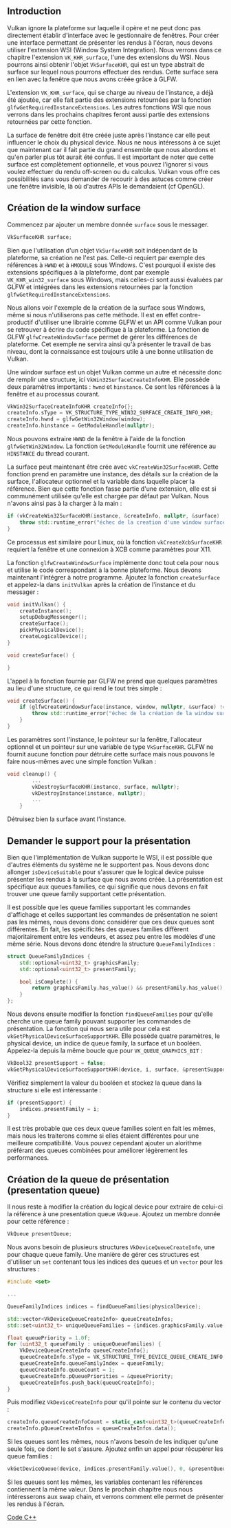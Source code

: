 ## Introduction

Vulkan ignore la plateforme sur laquelle il opère et ne peut donc pas directement établir d'interface avec le
gestionnaire de fenêtres. Pour créer une interface permettant de présenter les rendus à l'écran, nous devons utiliser
l'extension WSI (Window System Integration). Nous verrons dans ce chapitre l'extension `VK_KHR_surface`, l'une des
extensions du WSI. Nous pourrons ainsi obtenir l'objet `VkSurfaceKHR`, qui est un type abstrait de surface sur
lequel nous pourrons effectuer des rendus. Cette surface sera en lien avec la fenêtre que nous avons créée grâce à GLFW.

L'extension `VK_KHR_surface`, qui se charge au niveau de l'instance, a déjà été ajoutée, car elle fait partie des
extensions retournées par la fonction `glfwGetRequiredInstanceExtensions`. Les autres fonctions WSI que nous verrons
dans les prochains chapitres feront aussi partie des extensions retournées par cette fonction.

La surface de fenêtre doit être créée juste après l'instance car elle peut influencer le choix du physical device.
Nous ne nous intéressons à ce sujet que maintenant car il fait partie du grand ensemble que nous abordons et qu'en
parler plus tôt aurait été confus. Il est important de noter que cette surface est complètement optionnelle, et vous
pouvez l'ignorer si vous voulez effectuer du rendu off-screen ou du calculus. Vulkan vous offre ces possibilités sans
vous demander de recourir à des astuces comme créer une fenêtre invisible, là où d'autres APIs le demandaient (cf
OpenGL).

## Création de la window surface

Commencez par ajouter un membre donnée `surface` sous le messager.

```c++
VkSurfaceKHR surface;
```

Bien que l'utilisation d'un objet `VkSurfaceKHR` soit indépendant de la plateforme, sa création ne l'est pas.
Celle-ci requiert par exemple des références à `HWND` et à `HMODULE` sous Windows. C'est pourquoi il existe des
extensions spécifiques à la plateforme, dont par exemple `VK_KHR_win32_surface` sous Windows, mais celles-ci sont
aussi évaluées par GLFW et intégrées dans les extensions retournées par la fonction `glfwGetRequiredInstanceExtensions`.

Nous allons voir l'exemple de la création de la surface sous Windows, même si nous n'utiliserons pas cette méthode.
Il est en effet contre-productif d'utiliser une librairie comme GLFW et un API comme Vulkan pour se retrouver à écrire
du code spécifique à la plateforme. La fonction de GLFW `glfwCreateWindowSurface` permet de gérer les différences de
plateforme. Cet exemple ne servira ainsi qu'à présenter le travail de bas niveau, dont la connaissance est toujours
utile à une bonne utilisation de Vulkan.

Une window surface est un objet Vulkan comme un autre et nécessite donc de remplir une structure, ici 
`VkWin32SurfaceCreateInfoKHR`. Elle possède deux paramètres importants : `hwnd` et `hinstance`. Ce sont les références
à la fenêtre et au processus courant.

```c++
VkWin32SurfaceCreateInfoKHR createInfo{};
createInfo.sType = VK_STRUCTURE_TYPE_WIN32_SURFACE_CREATE_INFO_KHR;
createInfo.hwnd = glfwGetWin32Window(window);
createInfo.hinstance = GetModuleHandle(nullptr);
```

Nous pouvons extraire `HWND` de la fenêtre à l'aide de la fonction `glfwGetWin32Window`. La fonction 
`GetModuleHandle` fournit une référence au `HINSTANCE` du thread courant.

La surface peut maintenant être crée avec `vkCreateWin32SurfaceKHR`. Cette fonction prend en paramètre une instance, des
détails sur la création de la surface, l'allocateur optionnel et la variable dans laquelle placer la référence. Bien que
cette fonction fasse partie d'une extension, elle est si communément utilisée qu'elle est chargée par défaut par Vulkan.
Nous n'avons ainsi pas à la charger à la main :

```c++
if (vkCreateWin32SurfaceKHR(instance, &createInfo, nullptr, &surface) != VK_SUCCESS) {
    throw std::runtime_error("échec de la creation d'une window surface!");
}
```

Ce processus est similaire pour Linux, où la fonction `vkCreateXcbSurfaceKHR` requiert la fenêtre et une connexion à
XCB comme paramètres pour X11.

La fonction `glfwCreateWindowSurface` implémente donc tout cela pour nous et utilise le code correspondant à la bonne
plateforme. Nous devons maintenant l'intégrer à notre programme. Ajoutez la fonction `createSurface` et appelez-la
dans `initVulkan` après la création de l'instance et du messager :

```c++
void initVulkan() {
    createInstance();
    setupDebugMessenger();
    createSurface();
    pickPhysicalDevice();
    createLogicalDevice();
}

void createSurface() {

}
```

L'appel à la fonction fournie par GLFW ne prend que quelques paramètres au lieu d'une structure, ce qui rend le tout
très simple :

```c++
void createSurface() {
    if (glfwCreateWindowSurface(instance, window, nullptr, &surface) != VK_SUCCESS) {
        throw std::runtime_error("échec de la création de la window surface!");
    }
}
```

Les paramètres sont l'instance, le pointeur sur la fenêtre, l'allocateur optionnel et un pointeur sur une variable de
type `VkSurfaceKHR`. GLFW ne fournit aucune fonction pour détruire cette surface mais nous pouvons le faire
nous-mêmes avec une simple fonction Vulkan :

```c++
void cleanup() {
        ...
        vkDestroySurfaceKHR(instance, surface, nullptr);
        vkDestroyInstance(instance, nullptr);
        ...
    }
```

Détruisez bien la surface avant l'instance.

## Demander le support pour la présentation

Bien que l'implémentation de Vulkan supporte le WSI, il est possible que d'autres éléments du système ne le supportent
pas. Nous devons donc allonger `isDeviceSuitable` pour s'assurer que le logical device puisse présenter les
rendus à la surface que nous avons créée. La présentation est spécifique aux queues families, ce qui signifie que
nous devons en fait trouver une queue family supportant cette présentation.

Il est possible que les queue families supportant les commandes d'affichage et celles supportant les commandes de
présentation ne soient pas les mêmes, nous devons donc considérer que ces deux queues sont différentes. En fait, les
spécificités des queues families diffèrent majoritairement entre les vendeurs, et assez peu entre les modèles d'une même
série. Nous devons donc étendre la structure `QueueFamilyIndices` :

```c++
struct QueueFamilyIndices {
    std::optional<uint32_t> graphicsFamily;
    std::optional<uint32_t> presentFamily;

    bool isComplete() {
        return graphicsFamily.has_value() && presentFamily.has_value();
    }
};
```

Nous devons ensuite modifier la fonction `findQueueFamilies` pour qu'elle cherche une queue family pouvant supporter
les commandes de présentation. La fonction qui nous sera utile pour cela est `vkGetPhysicalDeviceSurfaceSupportKHR`.
Elle possède quatre paramètres, le physical device, un indice de queue family, la surface et un booléen. Appelez-la
depuis la même boucle que pour `VK_QUEUE_GRAPHICS_BIT` :

```c++
VkBool32 presentSupport = false;
vkGetPhysicalDeviceSurfaceSupportKHR(device, i, surface, &presentSupport);
```

Vérifiez simplement la valeur du booléen et stockez la queue dans la structure si elle est intéressante :

```c++
if (presentSupport) {
    indices.presentFamily = i;
}
```

Il est très probable que ces deux queue families soient en fait les mêmes, mais nous les traiterons comme si elles
étaient différentes pour une meilleure compatibilité. Vous pouvez cependant ajouter un alorithme préférant des
queues combinées pour améliorer légèrement les performances.

## Création de la queue de présentation (presentation queue)

Il nous reste à modifier la création du logical device pour extraire de celui-ci la référence à une presentation queue
`VkQueue`. Ajoutez un membre donnée pour cette référence :

```c++
VkQueue presentQueue;
```

Nous avons besoin de plusieurs structures `VkDeviceQueueCreateInfo`, une pour chaque queue family. Une manière de
gérer ces structures est d'utiliser un `set` contenant tous les indices des queues et un `vector` pour les structures :

```c++
#include <set>

...

QueueFamilyIndices indices = findQueueFamilies(physicalDevice);

std::vector<VkDeviceQueueCreateInfo> queueCreateInfos;
std::set<uint32_t> uniqueQueueFamilies = {indices.graphicsFamily.value(), indices.presentFamily.value()};

float queuePriority = 1.0f;
for (uint32_t queueFamily : uniqueQueueFamilies) {
    VkDeviceQueueCreateInfo queueCreateInfo{};
    queueCreateInfo.sType = VK_STRUCTURE_TYPE_DEVICE_QUEUE_CREATE_INFO;
    queueCreateInfo.queueFamilyIndex = queueFamily;
    queueCreateInfo.queueCount = 1;
    queueCreateInfo.pQueuePriorities = &queuePriority;
    queueCreateInfos.push_back(queueCreateInfo);
}
```

Puis modifiez `VkDeviceCreateInfo` pour qu'il pointe sur le contenu du vector :

```c++
createInfo.queueCreateInfoCount = static_cast<uint32_t>(queueCreateInfos.size());
createInfo.pQueueCreateInfos = queueCreateInfos.data();
```

Si les queues sont les mêmes, nous n'avons besoin de les indiquer qu'une seule fois, ce dont le set s'assure. Ajoutez
enfin un appel pour récupérer les queue families :

```c++
vkGetDeviceQueue(device, indices.presentFamily.value(), 0, &presentQueue);
```

Si les queues sont les mêmes, les variables contenant les références contiennent la même valeur. Dans le prochain
chapitre nous nous intéresserons aux swap chain, et verrons comment elle permet de présenter les rendus à l'écran.

[Code C++](/code/05_window_surface.cpp)
